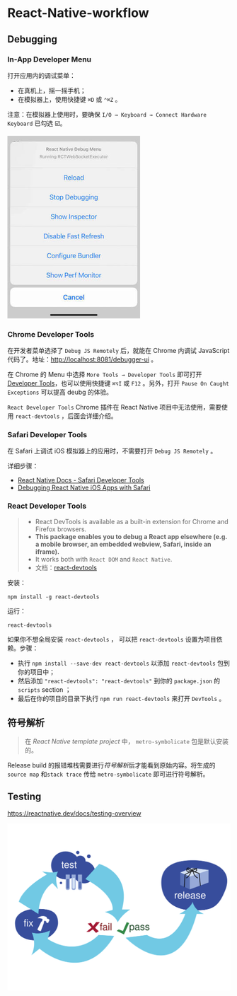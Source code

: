 # React-Native-workflow

## Debugging

### In-App Developer Menu

打开应用内的调试菜单：

- 在真机上，摇一摇手机；
- 在模拟器上，使用快捷键 `⌘D` 或 `⌃⌘Z` 。

注意：在模拟器上使用时，要确保 `I/O → Keyboard → Connect Hardware Keyboard` 已勾选 ☑️。

![React-Native-In-APP-Dev-Menu.png](media/React-Native-Docs-Image/In-APP-Dev-Menu.jpg)

### Chrome Developer Tools

在开发者菜单选择了 `Debug JS Remotely` 后，就能在 Chrome 内调试 JavaScript 代码了。地址：<http://localhost:8081/debugger-ui> 。

在 Chrome 的 Menu 中选择 `More Tools → Developer Tools` 即可打开 [Developer Tools](https://developer.chrome.com/devtools)，也可以使用快捷键 `⌘⌥I` 或 `F12` 。另外，打开 `Pause On Caught Exceptions` 可以提高 deubg 的体验。

`React Developer Tools` Chrome 插件在 React Native 项目中无法使用，需要使用 `react-devtools` ，后面会详细介绍。

### Safari Developer Tools

在 Safari 上调试 iOS 模拟器上的应用时，不需要打开 `Debug JS Remotely` 。

详细步骤：

- [React Native Docs - Safari Developer Tools](https://reactnative.dev/docs/debugging#safari-developer-tools)
- [Debugging React Native iOS Apps with Safari](http://blog.nparashuram.com/2019/10/debugging-react-native-ios-apps-with.html)

### React Developer Tools

> - React DevTools is available as a built-in extension for Chrome and Firefox browsers.
> - **This package enables you to debug a React app elsewhere (e.g. a mobile browser, an embedded webview, Safari, inside an iframe).**
> - It works both with `React DOM` and `React Native`.
> - 文档：[react-devtools](https://github.com/facebook/react/tree/main/packages/react-devtools)

安装：

```console
npm install -g react-devtools
```

运行：

```console
react-devtools
```

如果你不想全局安装 `react-devtools` ， 可以把 `react-devtools` 设置为项目依赖。步骤：

- 执行 `npm install --save-dev react-devtools` 以添加 `react-devtools` 包到你的项目中；
- 然后添加 `"react-devtools": "react-devtools"` 到你的 `package.json` 的 `scripts` section ；
- 最后在你的项目的目录下执行 `npm run react-devtools` 来打开 `DevTools` 。

## 符号解析

> 在 *React Native template project* 中， `metro-symbolicate` 包是默认安装的。

Release build 的报错堆栈需要进行*符号解析*后才能看到原始内容。将生成的 `source map` 和`stack trace` 传给 `metro-symbolicate` 即可进行符号解析。

## Testing

<https://reactnative.dev/docs/testing-overview>

![diagram_testing.svg](/media/React-Native-Docs-Image/diagram_testing.svg)
